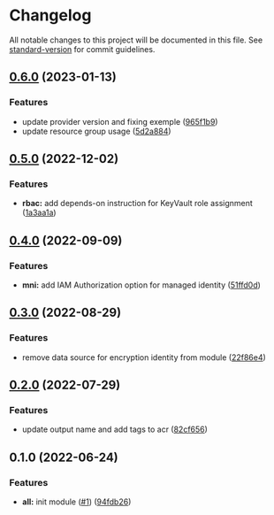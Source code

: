 # Changelog

All notable changes to this project will be documented in this file. See [standard-version](https://github.com/conventional-changelog/standard-version) for commit guidelines.

## [0.6.0](https://github.com/padok-team/terraform-azurerm-acr/compare/v0.5.0...v0.6.0) (2023-01-13)


### Features

* update provider version and fixing exemple ([965f1b9](https://github.com/padok-team/terraform-azurerm-acr/commit/965f1b9ddade63c4477a8d1175e0161fafe41a88))
* update resource group usage ([5d2a884](https://github.com/padok-team/terraform-azurerm-acr/commit/5d2a884965e8c1219854f15482bb274db7f96c5f))

## [0.5.0](https://github.com/padok-team/terraform-azurerm-acr/compare/v0.4.0...v0.5.0) (2022-12-02)


### Features

* **rbac:** add depends-on instruction for KeyVault role assignment ([1a3aa1a](https://github.com/padok-team/terraform-azurerm-acr/commit/1a3aa1a3bc69f4a8a05dcbb9d197ece9031e4842))

## [0.4.0](https://github.com/padok-team/terraform-azurerm-acr/compare/v0.3.0...v0.4.0) (2022-09-09)


### Features

* **mni:** add IAM Authorization option for managed identity ([51ffd0d](https://github.com/padok-team/terraform-azurerm-acr/commit/51ffd0d73ee113b6a01721f814a0d23c7f017e38))

## [0.3.0](https://github.com/padok-team/terraform-azurerm-acr/compare/v0.2.0...v0.3.0) (2022-08-29)


### Features

* remove data source for encryption identity from module ([22f86e4](https://github.com/padok-team/terraform-azurerm-acr/commit/22f86e4b8d726ea1d726dc57af82d5a72e4195d8))

## [0.2.0](https://github.com/padok-team/terraform-azurerm-acr/compare/v0.1.0...v0.2.0) (2022-07-29)


### Features

* update output name and add tags to acr ([82cf656](https://github.com/padok-team/terraform-azurerm-acr/commit/82cf6562409a822577955c052f58d45130896441))

## 0.1.0 (2022-06-24)


### Features

* **all:** init module ([#1](https://github.com/padok-team/terraform-azurerm-acr/issues/1)) ([94fdb26](https://github.com/padok-team/terraform-azurerm-acr/commit/94fdb26ff5049ed900cf06971ffd9f90cb9afa1b))
